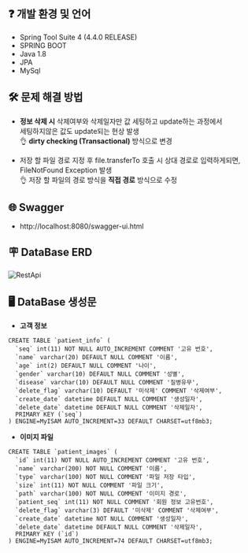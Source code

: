 ## ❓ 개발 환경 및 언어 
- Spring Tool Suite 4 (4.4.0 RELEASE)
- SPRING BOOT
- Java 1.8
- JPA
- MySql


## 🛠 문제 해결 방법
- **정보 삭제 시** 삭제여부와 삭제일자만 값 세팅하고 update하는 과정에서 <br/>세팅하지않은 값도 update되는
현상 발생<br/>
👌 **dirty checking (Transactional)** 방식으로 변경


- 저장 할 파일 경로 지정 후 file.transferTo 호출 시 상대 경로로 입력하게되면, FileNotFound Exception 발생<br/>
👌 저장 할 파일의 경로 방식을 **직접 경로** 방식으로 수정


## 🌐 Swagger  
- http://localhost:8080/swagger-ui.html

## 🪧 DataBase ERD

![RestApi](https://github.com/HyunDove/restApi/assets/139856413/0c3edff2-4628-4ebd-aa47-0706c4b1ff62) 
   
##  🖥️ DataBase 생성문
- **고객 정보**
```
CREATE TABLE `patient_info` (
  `seq` int(11) NOT NULL AUTO_INCREMENT COMMENT '고유 번호',
  `name` varchar(20) DEFAULT NULL COMMENT '이름',
  `age` int(2) DEFAULT NULL COMMENT '나이',
  `gender` varchar(10) DEFAULT NULL COMMENT '성별',
  `disease` varchar(10) DEFAULT NULL COMMENT '질병유무',
  `delete_flag` varchar(10) DEFAULT '미삭제' COMMENT '삭제여부',
  `create_date` datetime DEFAULT NULL COMMENT '생성일자',
  `delete_date` datetime DEFAULT NULL COMMENT '삭제일자',
  PRIMARY KEY (`seq`)
) ENGINE=MyISAM AUTO_INCREMENT=33 DEFAULT CHARSET=utf8mb3;
```
- **이미지 파일**
```
CREATE TABLE `patient_images` (
  `id` int(11) NOT NULL AUTO_INCREMENT COMMENT '고유 번호',
  `name` varchar(200) NOT NULL COMMENT '이름',
  `type` varchar(100) NOT NULL COMMENT '파일 저장 타입',
  `size` int(11) NOT NULL COMMENT '파일 크기',
  `path` varchar(100) NOT NULL COMMENT '이미지 경로',
  `patient_seq` int(11) NOT NULL COMMENT '회원 정보 고유번호',
  `delete_flag` varchar(3) DEFAULT '미삭제' COMMENT '삭제여부',
  `create_date` datetime NOT NULL COMMENT '생성일자',
  `delete_date` datetime DEFAULT NULL COMMENT '삭제일자',
  PRIMARY KEY (`id`)
) ENGINE=MyISAM AUTO_INCREMENT=74 DEFAULT CHARSET=utf8mb3;
```
